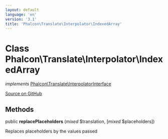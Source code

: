 ```yaml
---
layout: default
language: 'en'
version: '3.1'
title: 'Phalcon\Translate\Interpolator\IndexedArray'
---
```

# Class **Phalcon\Translate\Interpolator\IndexedArray**

*implements* [Phalcon\Translate\InterpolatorInterface](/3.1/en/api/Phalcon_Translate_InterpolatorInterface)

<a href="https://github.com/phalcon/cphalcon/tree/v3.1.0/phalcon/translate/interpolator/indexedarray.zep" class="btn btn-default btn-sm">Source on GitHub</a>

## Methods
public  **replacePlaceholders** (*mixed* $translation, [*mixed* $placeholders])

Replaces placeholders by the values passed



